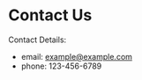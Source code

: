 # Contact Us

Contact Details:

* email: [example@example.com](mailto:example@example.com)
* phone: 123-456-6789